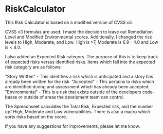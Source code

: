 # RiskCalculator

This Risk Calculator is based on a modified version of CVSS v3.

CVSS v3 formulas are used. I made the decision to leave out Remediation Level and Modified Environmental scores. Additionally, I changed the risk levels to High, Moderate, and Low. High is >7, Moderate is 6.9 - 4.0 and Low is < 4.0.

I also added an Expected Risk category. The purpose of this is to keep track of expected risks versus identified risks. Items which fall into the expected risk category are as follows:

"Story Written" - This identifies a risk which is anticipated and a story has already been written for the risk.
"Accepted" - This pertains to risks which are identified during and assessment which has already been accepted.
"Environmental" - This is a risk that exists outside of the developers code-basse or outside of areas the develpment team can control.

The Spreadhseet calculates the Total Risk, Expected risk, and the number opf High, Moderate and Low vulnerabilities. There is also a macro which sorts risks based on the score.

If you have any suggestions for improvements, please let me know.
